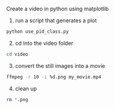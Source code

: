 Create a video in python using matplotlib

1. run a script that generates a plot
```bash
python use_pid_class.py
```
2. cd into the video folder
```bash
cd video
```
3. convert the still images into a movie
```bash
ffmpeg -r 10 -i %d.png my_movie.mp4
```
4. clean up
```bash
rm *.png
```